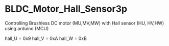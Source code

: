 # BLDC_Motor_Hall_Sensor3p
Controlling Brushless DC motor (MU,MV,MW) with Hall sensor (HU, HV,HW) using arduino (MCU)

hall_U = 0x9
hall_V = 0xA
hall_W = 0xB

